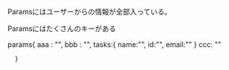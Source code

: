 Paramsにはユーザーからの情報が全部入っている。

Paramsにはたくさんのキーがある

params{
       aaa : "",
       bbb : "",
       tasks:{
              name:"",
              id:"",
              email:""
              }
       ccc: ""
 
      }
